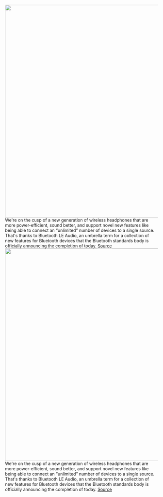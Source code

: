 <img src='https://cdn.vox-cdn.com/thumbor/AcT4GbTDAODU5R3x2FApSAXbk9g=/0x0:2040x1360/1200x800/filters:focal(857x517:1183x843)/cdn.vox-cdn.com/uploads/chorus_image/image/71098058/acastro_190717_1777_bluetooh_0001.0.jpg' width='700px' /><br/>
We're on the cusp of a new generation of wireless headphones that are more power-efficient, sound better, and support novel new features like being able to connect an “unlimited” number of devices to a single source. That's thanks to Bluetooth LE Audio, an umbrella term for a collection of new features for Bluetooth devices that the Bluetooth standards body is officially announcing the completion of today.
<a href='https://www.theverge.com/2022/7/12/23204956/bluetooth-le-audio-completed-low-power-high-quality-wireless-headphones'> Source <a/><img src='https://cdn.vox-cdn.com/thumbor/AcT4GbTDAODU5R3x2FApSAXbk9g=/0x0:2040x1360/1200x800/filters:focal(857x517:1183x843)/cdn.vox-cdn.com/uploads/chorus_image/image/71098058/acastro_190717_1777_bluetooh_0001.0.jpg' width='700px' /><br/>
We're on the cusp of a new generation of wireless headphones that are more power-efficient, sound better, and support novel new features like being able to connect an “unlimited” number of devices to a single source. That's thanks to Bluetooth LE Audio, an umbrella term for a collection of new features for Bluetooth devices that the Bluetooth standards body is officially announcing the completion of today.
<a href='https://www.theverge.com/2022/7/12/23204956/bluetooth-le-audio-completed-low-power-high-quality-wireless-headphones'> Source <a/>